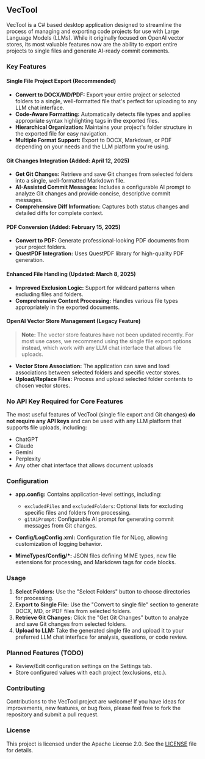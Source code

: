 ## VecTool

VecTool is a C# based desktop application designed to streamline the process of managing and exporting code projects for use with Large Language Models (LLMs). While it originally focused on OpenAI vector stores, its most valuable features now are the ability to export entire projects to single files and generate AI-ready commit comments.

### Key Features

#### Single File Project Export (Recommended)

- **Convert to DOCX/MD/PDF:** Export your entire project or selected folders to a single, well-formatted file that's perfect for uploading to any LLM chat interface.
- **Code-Aware Formatting:** Automatically detects file types and applies appropriate syntax highlighting tags in the exported files.
- **Hierarchical Organization:** Maintains your project's folder structure in the exported file for easy navigation.
- **Multiple Format Support:** Export to DOCX, Markdown, or PDF depending on your needs and the LLM platform you're using.

#### Git Changes Integration (Added: April 12, 2025)

- **Get Git Changes:** Retrieve and save Git changes from selected folders into a single, well-formatted Markdown file.
- **AI-Assisted Commit Messages:** Includes a configurable AI prompt to analyze Git changes and provide concise, descriptive commit messages.
- **Comprehensive Diff Information:** Captures both status changes and detailed diffs for complete context.

#### PDF Conversion (Added: February 15, 2025)

- **Convert to PDF:** Generate professional-looking PDF documents from your project folders.
- **QuestPDF Integration:** Uses QuestPDF library for high-quality PDF generation.

#### Enhanced File Handling (Updated: March 8, 2025)

- **Improved Exclusion Logic:** Support for wildcard patterns when excluding files and folders.
- **Comprehensive Content Processing:** Handles various file types appropriately in the exported documents.

#### OpenAI Vector Store Management (Legacy Feature)

> **Note:** The vector store features have not been updated recently. For most use cases, we recommend using the single file export options instead, which work with any LLM chat interface that allows file uploads.

- **Vector Store Association:** The application can save and load associations between selected folders and specific vector stores.
- **Upload/Replace Files:** Process and upload selected folder contents to chosen vector stores.

### No API Key Required for Core Features

The most useful features of VecTool (single file export and Git changes) **do not require any API keys** and can be used with any LLM platform that supports file uploads, including:

- ChatGPT
- Claude
- Gemini
- Perplexity
- Any other chat interface that allows document uploads

### Configuration

- **app.config:** Contains application-level settings, including:
  - `excludedFiles` and `excludedFolders`: Optional lists for excluding specific files and folders from processing.
  - `gitAiPrompt`: Configurable AI prompt for generating commit messages from Git changes.

- **Config/LogConfig.xml:** Configuration file for NLog, allowing customization of logging behavior.
- **MimeTypes/Config/*:** JSON files defining MIME types, new file extensions for processing, and Markdown tags for code blocks.

### Usage

1. **Select Folders:** Use the "Select Folders" button to choose directories for processing.
2. **Export to Single File:** Use the "Convert to single file" section to generate DOCX, MD, or PDF files from selected folders.
3. **Retrieve Git Changes:** Click the "Get Git Changes" button to analyze and save Git changes from selected folders.
4. **Upload to LLM:** Take the generated single file and upload it to your preferred LLM chat interface for analysis, questions, or code review.

### Planned Features (TODO)

- Review/Edit configuration settings on the Settings tab.
- Store configured values with each project (exclusions, etc.).

### Contributing

Contributions to the VecTool project are welcome! If you have ideas for improvements, new features, or bug fixes, please feel free to fork the repository and submit a pull request.

### License

This project is licensed under the Apache License 2.0. See the [LICENSE](LICENSE-2.0.txt) file for details.
